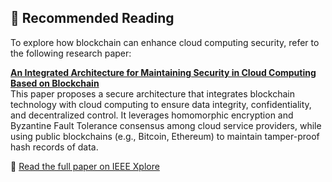 ## 📄 Recommended Reading

To explore how blockchain can enhance cloud computing security, refer to the following research paper:

**[An Integrated Architecture for Maintaining Security in Cloud Computing Based on Blockchain](https://ieeexplore.ieee.org/stamp/stamp.jsp?arnumber=9420703)**  
This paper proposes a secure architecture that integrates blockchain technology with cloud computing to ensure data integrity, confidentiality, and decentralized control. It leverages homomorphic encryption and Byzantine Fault Tolerance consensus among cloud service providers, while using public blockchains (e.g., Bitcoin, Ethereum) to maintain tamper-proof hash records of data.

🔗 [Read the full paper on IEEE Xplore](https://ieeexplore.ieee.org/stamp/stamp.jsp?arnumber=9420703)
